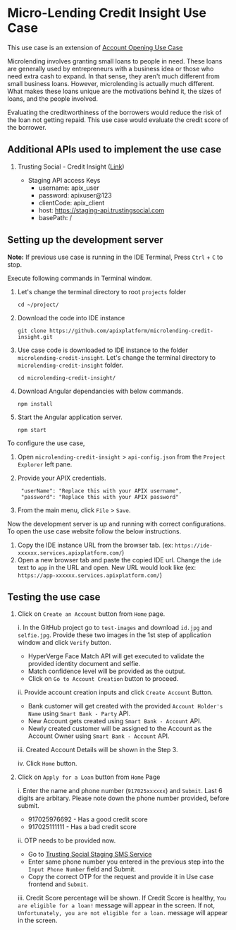 # Micro-Lending Credit Insight Use Case

This use case is an extension of [Account Opening Use Case](https://github.com/apixplatform/account-opening)

Microlending involves granting small loans to people in need. These loans are generally used by entrepreneurs with a business idea or those who need extra cash to expand. In that sense, they aren't much different from small business loans. However, microlending is actually much different. What makes these loans unique are the motivations behind it, the sizes of loans, and the people involved.

Evaluating the creditworthiness of the borrowers would reduce the risk of the loan not getting repaid. This use case would evaluate the credit score of the borrower.

## Additional APIs used to implement the use case

1. Trusting Social - Credit Insight ([Link](https://apixplatform.com/profile/api-detail?api-id=259))

    * Staging API access Keys
        * username: apix_user
        * password: apixuser@123
        * clientCode: apix_client
        * host: https://staging-api.trustingsocial.com
        * basePath: /

## Setting up the development server

**Note:** If previous use case is running in the IDE Terminal, Press `Ctrl` + `C` to stop. 

Execute following commands in Terminal window.

1.  Let's change the terminal directory to root `projects` folder

        cd ~/project/

2.  Download the code into IDE instance

        git clone https://github.com/apixplatform/microlending-credit-insight.git

3.  Use case code is downloaded to IDE instance to the folder `microlending-credit-insight`. Let's change the terminal directory to `microlending-credit-insight` folder.

        cd microlending-credit-insight/

4.  Download Angular dependancies with below commands.

        npm install

5.  Start the Angular application server.

        npm start

To configure the use case,

1. Open `microlending-credit-insight` > `api-config.json` from the `Project Explorer` left pane.
2. Provide your APIX credentials.

        "userName": "Replace this with your APIX username",
        "password": "Replace this with your APIX password"

3. From the main menu, click `File` > `Save`.

Now the development server is up and running with correct configurations. To open the use case website follow the below instructions.

1. Copy the IDE instance URL from the browser tab. (ex: `https://ide-xxxxxx.services.apixplatform.com/`)
2. Open a new browser tab and paste the copied IDE url. Change the `ide` text to `app` in the URL and open. New URL would look like (ex: `https://app-xxxxxx.services.apixplatform.com/`)

## Testing the use case

1. Click on `Create an Account` button from `Home` page.

    i. In the GitHub project go to `test-images` and download `id.jpg` and `selfie.jpg`. Provide these two images in the 1st step of application window and click `Verify` button. 

    * HyperVerge Face Match API will get executed to validate the provided identity document and selfie. 
    * Match confidence level will be provided as the output. 
    * Click on `Go to Account Creation` button to proceed. 

    ii. Provide account creation inputs and click `Create Account` Button.

    * Bank customer will get created with the provided `Account Holder's Name` using `Smart Bank - Party` API.
    * New Account gets created using `Smart Bank - Account` API.
    * Newly created customer will be assigned to the Account as the Account Owner using `Smart Bank - Account` API.

    iii. Created Account Details will be shown in the Step 3.

    iv. Click `Home` button.

2. Click on `Apply for a Loan` button from `Home` Page

    i. Enter the name and phone number (`917025xxxxxx`) and `Submit`. Last 6 digits are arbitary. Please note down the phone number provided, before submit. 
    
    * 917025976692 - Has a good credit score
    * 917025111111 - Has a bad credit score

    ii. OTP needs to be provided now. 
    
    * Go to [Trusting Social Staging SMS Service](https://staging-api.trustingsocial.com/smsc_chat)
    * Enter same phone number you entered in the previous step into the `Input Phone Number` field and Submit.
    * Copy the correct OTP for the request and provide it in Use case frontend and `Submit`.

    iii. Credit Score percentage will be shown. If Credit Score is healthy, `You are eligible for a loan!` message will appear in the screen. If not, `Unfortunately, you are not eligible for a loan.` message will appear in the screen.
